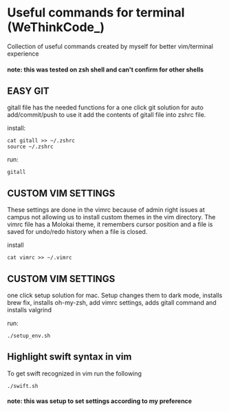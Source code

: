# Useful commands for terminal \(WeThinkCode\_\)

Collection of useful commands created by myself for better vim/terminal experience

#### note: this was tested on zsh shell and can't confirm for other shells

## EASY GIT

gitall file has the needed functions for a one click git solution for auto add/commit/push
to use it add the contents of gitall file into zshrc file.

install:
```
cat gitall >> ~/.zshrc
source ~/.zshrc
```

run:
```
gitall
```

## CUSTOM VIM SETTINGS

These settings are done in the vimrc because of admin right issues at campus not allowing
us to install custom themes in the vim directory. The vimrc file has a Molokai theme, it remembers
cursor position and a file is saved for undo/redo history when a file is closed.

install
```
cat vimrc >> ~/.vimrc
```

## CUSTOM VIM SETTINGS

one click setup solution for mac. Setup changes them to dark mode, installs brew fix, installs oh-my-zsh, add vimrc settings, 
adds gitall command and installs valgrind

run:
```
./setup_env.sh
```

## Highlight swift syntax in vim

To get swift recognized in vim run the following
```
./swift.sh
```

#### note: this was setup to set settings according to my preference
